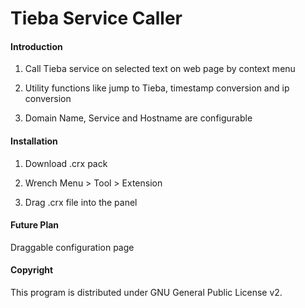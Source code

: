 Tieba Service Caller
============

#### Introduction

1. Call Tieba service on selected text on web page by context menu

2. Utility functions like jump to Tieba, timestamp conversion and ip conversion

3. Domain Name, Service and Hostname are configurable

#### Installation

1. Download .crx pack

2. Wrench Menu > Tool > Extension

3. Drag .crx file into the panel

#### Future Plan

Draggable configuration page

#### Copyright

This program is distributed under GNU General Public License v2.

